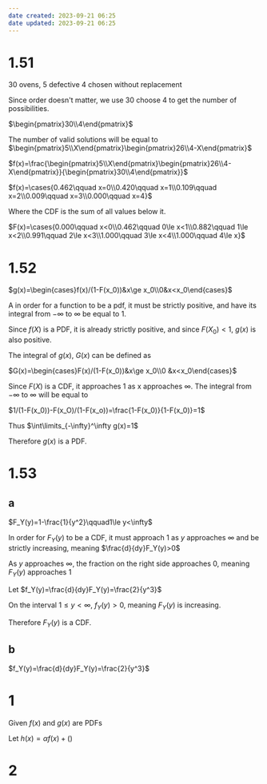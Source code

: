 ```yaml
---
date created: 2023-09-21 06:25
date updated: 2023-09-21 06:25
---
```


# 1.51

30 ovens, 5 defective
4 chosen without replacement

Since order doesn't matter, we use 30 choose 4 to get the number of possibilities.

$\begin{pmatrix}30\\4\end{pmatrix}$

The number of valid solutions will be equal to $\begin{pmatrix}5\\X\end{pmatrix}\begin{pmatrix}26\\4-X\end{pmatrix}$

$f(x)=\frac{\begin{pmatrix}5\\X\end{pmatrix}\begin{pmatrix}26\\4-X\end{pmatrix}}{\begin{pmatrix}30\\4\end{pmatrix}}$

$f(x)=\cases{0.462\qquad x=0\\0.420\qquad x=1\\0.109\qquad x=2\\0.009\qquad x=3\\0.000\qquad x=4}$

Where the CDF is the sum of all values below it.

$F(x)=\cases{0.000\qquad x<0\\0.462\qquad 0\le x<1\\0.882\qquad 1\le x<2\\0.991\qquad 2\le x<3\\1.000\qquad 3\le x<4\\1.000\qquad 4\le x}$

# 1.52

$g(x)=\begin{cases}f(x)/(1-F(x_0))&x\ge x_0\\0&x<x_0\end{cases}$

A in order for a function to be a pdf, it must be strictly positive, and have its integral from $-\infty$ to $\infty$ be equal to 1.

Since $f(X)$ is a PDF, it is already strictly positive, and since $F(X_0)<1$, $g(x)$ is also positive.

The integral of $g(x)$, $G(x)$ can be defined as

$G(x)=\begin{cases}F(x)/(1-F(x_0))&x\ge x_0\\0 &x<x_0\end{cases}$

Since $F(X)$ is a CDF, it approaches 1 as x approaches $\infty$. The integral from $-\infty$ to $\infty$ will be equal to

$1/(1-F(x_0))-F(x_O)/(1-F(x_o))=\frac{1-F(x_0)}{1-F(x_0)}=1$

Thus $\int\limits_{-\infty}^\infty g(x)=1$

Therefore $g(x)$ is a PDF.

# 1.53

## a

$F_Y(y)=1-\frac{1}{y^2}\qquad1\le y<\infty$

In order for $F_Y(y)$ to be a CDF, it must approach 1 as $y$ approaches $\infty$ and be strictly increasing, meaning $\frac{d}{dy}F_Y(y)>0$

As $y$ approaches $\infty$, the fraction on the right side approaches 0, meaning $F_Y(y)$ approaches 1

Let $f_Y(y)=\frac{d}{dy}F_Y(y)=\frac{2}{y^3}$ 

On the interval $1\le y<\infty$, $f_Y(y)>0$, meaning $F_Y(y)$ is increasing.

Therefore $F_Y(y)$ is a CDF.

## b

$f_Y(y)=\frac{d}{dy}F_Y(y)=\frac{2}{y^3}$ 

# 1

Given $f(x)$ and $g(x)$ are PDFs

Let $h(x)=\alpha f(x)+()$

# 2
